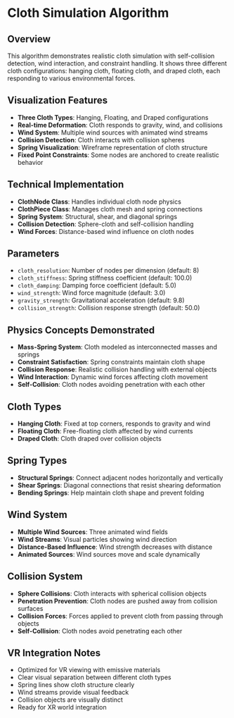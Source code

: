 # Cloth Simulation Algorithm

## Overview
This algorithm demonstrates realistic cloth simulation with self-collision detection, wind interaction, and constraint handling. It shows three different cloth configurations: hanging cloth, floating cloth, and draped cloth, each responding to various environmental forces.

## Visualization Features
- **Three Cloth Types**: Hanging, Floating, and Draped configurations
- **Real-time Deformation**: Cloth responds to gravity, wind, and collisions
- **Wind System**: Multiple wind sources with animated wind streams
- **Collision Detection**: Cloth interacts with collision spheres
- **Spring Visualization**: Wireframe representation of cloth structure
- **Fixed Point Constraints**: Some nodes are anchored to create realistic behavior

## Technical Implementation
- **ClothNode Class**: Handles individual cloth node physics
- **ClothPiece Class**: Manages cloth mesh and spring connections
- **Spring System**: Structural, shear, and diagonal springs
- **Collision Detection**: Sphere-cloth and self-collision handling
- **Wind Forces**: Distance-based wind influence on cloth nodes

## Parameters
- `cloth_resolution`: Number of nodes per dimension (default: 8)
- `cloth_stiffness`: Spring stiffness coefficient (default: 100.0)
- `cloth_damping`: Damping force coefficient (default: 5.0)
- `wind_strength`: Wind force magnitude (default: 3.0)
- `gravity_strength`: Gravitational acceleration (default: 9.8)
- `collision_strength`: Collision response strength (default: 50.0)

## Physics Concepts Demonstrated
- **Mass-Spring System**: Cloth modeled as interconnected masses and springs
- **Constraint Satisfaction**: Spring constraints maintain cloth shape
- **Collision Response**: Realistic collision handling with external objects
- **Wind Interaction**: Dynamic wind forces affecting cloth movement
- **Self-Collision**: Cloth nodes avoiding penetration with each other

## Cloth Types
- **Hanging Cloth**: Fixed at top corners, responds to gravity and wind
- **Floating Cloth**: Free-floating cloth affected by wind currents
- **Draped Cloth**: Cloth draped over collision objects

## Spring Types
- **Structural Springs**: Connect adjacent nodes horizontally and vertically
- **Shear Springs**: Diagonal connections that resist shearing deformation
- **Bending Springs**: Help maintain cloth shape and prevent folding

## Wind System
- **Multiple Wind Sources**: Three animated wind fields
- **Wind Streams**: Visual particles showing wind direction
- **Distance-Based Influence**: Wind strength decreases with distance
- **Animated Sources**: Wind sources move and scale dynamically

## Collision System
- **Sphere Collisions**: Cloth interacts with spherical collision objects
- **Penetration Prevention**: Cloth nodes are pushed away from collision surfaces
- **Collision Forces**: Forces applied to prevent cloth from passing through objects
- **Self-Collision**: Cloth nodes avoid penetrating each other

## VR Integration Notes
- Optimized for VR viewing with emissive materials
- Clear visual separation between different cloth types
- Spring lines show cloth structure clearly
- Wind streams provide visual feedback
- Collision objects are visually distinct
- Ready for XR world integration

